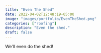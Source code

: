 ```yaml
---
title: "Even The Shed"
date: 2022-04-02T12:48:19-05:00
image: "images/portfolio/EvenTheShed.png"
categories: ["roofing"]
description: "Even the shed."
draft: false
---
```


We'll even do the shed!

